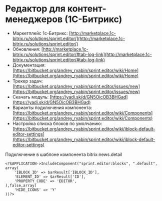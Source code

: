 # Редактор для контент-менеджеров (1С-Битрикс) #

* Маркетплейс 1с-Битрикс: [http://marketplace.1c-bitrix.ru/solutions/sprint.editor/](http://marketplace.1c-bitrix.ru/solutions/sprint.editor/)
* Обновления: [http://marketplace.1c-bitrix.ru/solutions/sprint.editor/#tab-log-link](http://marketplace.1c-bitrix.ru/solutions/sprint.editor/#tab-log-link)
* Документация: [https://bitbucket.org/andrey_ryabin/sprint.editor/wiki/Home](https://bitbucket.org/andrey_ryabin/sprint.editor/wiki/Home)
* Трекер задач: [https://bitbucket.org/andrey_ryabin/sprint.editor/issues/new](https://bitbucket.org/andrey_ryabin/sprint.editor/issues/new)
* Скачать модуль: [https://yadi.sk/d/GN5OicOB3BHGad](https://yadi.sk/d/GN5OicOB3BHGad)
* Варианты подключения компонента: [https://bitbucket.org/andrey_ryabin/sprint.editor/wiki/Components](https://bitbucket.org/andrey_ryabin/sprint.editor/wiki/Components)
* Настройка списка блоков по умолчанию: [https://bitbucket.org/andrey_ryabin/sprint.editor/wiki/iblock-default-editor-settings](https://bitbucket.org/andrey_ryabin/sprint.editor/wiki/iblock-default-editor-settings)

Подключение в шаблоне компонента bitrix:news.detail

```
<?$APPLICATION->IncludeComponent("sprint.editor:blocks", ".default", array(
    'IBLOCK_ID' => $arResult['IBLOCK_ID'],
    'ELEMENT_ID' => $arResult['ID'],
    'PROPERTY_CODE' => 'EDITOR',
),false,array(
    'HIDE_ICONS' => 'Y'
))?>

```
